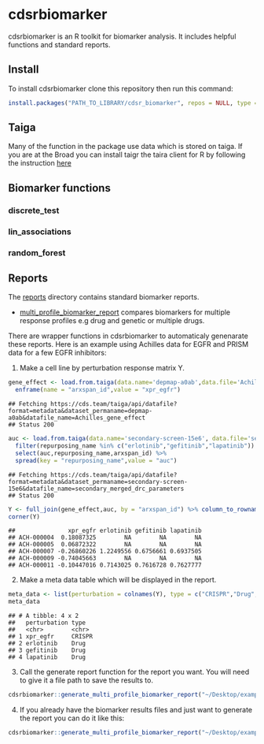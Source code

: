 cdsrbiomarker
================

cdsrbiomarker is an R toolkit for biomarker analysis. It includes
helpful functions and standard reports.

## Install

To install cdsrbiomarker clone this repository then run this
command:

``` r
install.packages("PATH_TO_LIBRARY/cdsr_biomarker", repos = NULL, type = "source")
```

## Taiga

Many of the function in the package use data which is stored on taiga.
If you are at the Broad you can install taigr the taira client for R by
following the instruction
[here](https://github.com/broadinstitute/taigr)

## Biomarker functions

### discrete\_test

### lin\_associations

### random\_forest

## Reports

The
[reports](https://github.com/broadinstitute/cdsr_biomarker/tree/master/ints/reports)
directory contains standard biomarker
    reports.

  - [multi\_profile\_biomarker\_report](https://github.com/broadinstitute/cdsr_biomarker/tree/master/ints/reports/multi_profile_biomarker_report.Rmd)
    compares biomarkers for multiple response profiles e.g drug and
    genetic or multiple drugs.

There are wrapper functions in cdsrbiomarker to automaticaly genenarate
these reports. Here is an example using Achilles data for EGFR and PRISM
data for a few EGFR inhibitors:

1.  Make a cell line by perturbation response matrix
Y.

<!-- end list -->

``` r
gene_effect <- load.from.taiga(data.name='depmap-a0ab',data.file='Achilles_gene_effect')[,"EGFR (1956)"] %>% 
  enframe(name = "arxspan_id",value = "xpr_egfr")
```

    ## Fetching https://cds.team/taiga/api/datafile?format=metadata&dataset_permaname=depmap-a0ab&datafile_name=Achilles_gene_effect 
    ## Status 200

``` r
auc <- load.from.taiga(data.name='secondary-screen-15e6', data.file='secondary_merged_drc_parameters') %>% 
  filter(repurposing_name %in% c("erlotinib","gefitinib","lapatinib")) %>% 
  select(auc,repurposing_name,arxspan_id) %>% 
  spread(key = "repurposing_name",value = "auc")
```

    ## Fetching https://cds.team/taiga/api/datafile?format=metadata&dataset_permaname=secondary-screen-15e6&datafile_name=secondary_merged_drc_parameters 
    ## Status 200

``` r
Y <- full_join(gene_effect,auc, by = "arxspan_id") %>% column_to_rownames(var = "arxspan_id") %>% as.matrix()
corner(Y)
```

    ##               xpr_egfr erlotinib gefitinib lapatinib
    ## ACH-000004  0.18087325        NA        NA        NA
    ## ACH-000005  0.06872322        NA        NA        NA
    ## ACH-000007 -0.26860226 1.2249556 0.6756661 0.6937505
    ## ACH-000009 -0.74045663        NA        NA        NA
    ## ACH-000011 -0.10447016 0.7143025 0.7616728 0.7627777

2.  Make a meta data table which will be displayed in the
report.

<!-- end list -->

``` r
meta_data <- list(perturbation = colnames(Y), type = c("CRISPR","Drug","Drug","Drug")) %>% as_tibble()
meta_data
```

    ## # A tibble: 4 x 2
    ##   perturbation type  
    ##   <chr>        <chr> 
    ## 1 xpr_egfr     CRISPR
    ## 2 erlotinib    Drug  
    ## 3 gefitinib    Drug  
    ## 4 lapatinib    Drug

3.  Call the generate report function for the report you want. You will
    need to give it a file path to save the results
to.

<!-- end list -->

``` r
cdsrbiomarker::generate_multi_profile_biomarker_report("~/Desktop/example/","example_title",Y,meta_data)
```

4.  If you already have the biomarker results files and just want to
    generate the report you can do it like
this:

<!-- end list -->

``` r
cdsrbiomarker::generate_multi_profile_biomarker_report("~/Desktop/example","example")
```
